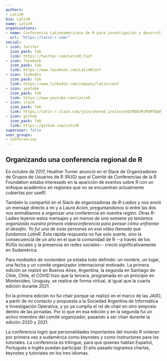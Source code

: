 ```yaml
---
authors:
- LatinR
bio: LatinR
name: LatinR
organizations:
- name: Conferencia Latinoamericana de R para investigación y desarrollo
  url: "https://latin-r.com/"
social:
- icon: twitter
  icon_pack: fab
  link: https://twitter.com/LatinR_Conf
- icon: facebook
  icon_pack: fab
  link: https://www.facebook.com/LatinRConf
- icon: linkedin
  icon_pack: fab
  link: https://www.linkedin.com/company/latinrconf
- icon: youtube
  icon_pack: fab
  link: https://www.youtube.com/LatinR  
- icon: slack
  icon_pack: fab
  link: https://latin-r.slack.com/join/shared_invite/enQtNDA3MjM3MTQwOTM1LTg3ZWMyNWU3MGI2MGM5YzU0MGU4NWE5NjYwMjBhMGZmYTQzYTA0ODZlOTE1NDc0YzIwM2NhYTJiNDQyZjMzZjc
- icon: github
  icon_pack: fab
  link: https://github.com/LatinR
superuser: false
user_groups:
- Conferencias
---
```


## Organizando una conferencia regional de R

En octubre de 2017, Heather Turner anunció en el Slack de Organizadores de Grupos de Usuarios de R (RUG) que el Comité de Conferencias de la R Foundation estaba interesado en la aparición de eventos sobre R con un enfoque académico en regiones que no se encuentran actualmente cubiertas por useR!. 

También lo compartió en el Slack de organizadoras de _R-Ladies_ y nos envió un mensaje directo a mi y a _Laura Ación_, preguntandonos si entre las dos nos animábamos a organizar una conferencia en nuestra región.  Otras R-Ladies leyeron estos mensajes y _en menos de una semana ya teníamos organizada nuestra primera videoconferencia para pensar cómo enfrentar el desafío_. _Yo fui una de esas personas en esa video llamada que fundamos LatinR_.
Esta rápida respuesta no fue solo suerte, sino la consecuencia de un año en el que la comunidad de R --a través de los RUGs locales y la presencia en redes sociales-- creció significativamente en Sudamérica. 

Para _mediados de noviembre_ ya estaba todo definido: un nombre, un lugar, una fecha y un comité organizador internacional motivado. La primera edición se realizó en Buenos Aires, Argentina, la segunda en Santiago de Chile, Chile, el COVID hizo que la tercera, programada en un principio en Montevideo, Uruguay, se realice de forma virtual, al igual que la cuarta edición durante 2021.

En la primera edición no fui chair porque se realizó en el marco de las JAIIO, a partir de mi contacto y propuesta a la Sociedad Argentina de Informática e Investigación Operativa, y yo ya cumplía el rol de chair en otro simposio dentro de las jornadas.  Por lo que en esa edición y en la segunda fui un activo miembro del comité organizador, pasando a ser chair durante la edición 2020 y 2021.

La conferencia logró que personalidades importantes del mundo R vinieran por primera vez a sudamérica como keynotes y como instructores para los tutoriales.  La conferencia es trilingue, para que quienes hablan Español, Portugués e Inglés puedan participar.  El año pasado logramos charlas, keynotes y tutoriales en los tres idiomas.
